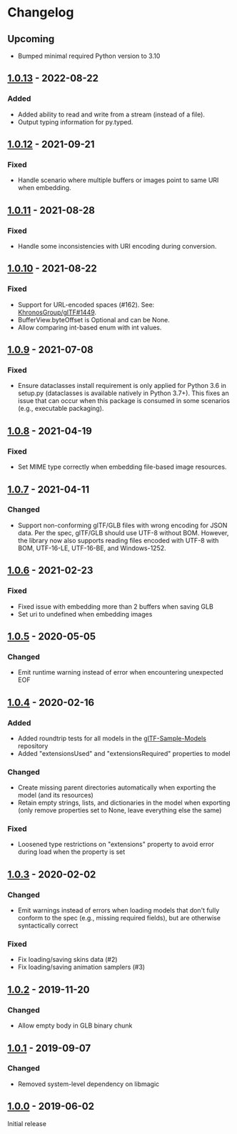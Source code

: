 # Changelog

## Upcoming

- Bumped minimal required Python version to 3.10

## [1.0.13](https://github.com/sergkr/gltflib/releases/tag/v1.0.13) - 2022-08-22

### Added
- Added ability to read and write from a stream (instead of a file).
- Output typing information for py.typed.

## [1.0.12](https://github.com/sergkr/gltflib/releases/tag/v1.0.12) - 2021-09-21

### Fixed
- Handle scenario where multiple buffers or images point to same URI when embedding.

## [1.0.11](https://github.com/sergkr/gltflib/releases/tag/v1.0.11) - 2021-08-28

### Fixed
- Handle some inconsistencies with URI encoding during conversion.

## [1.0.10](https://github.com/sergkr/gltflib/releases/tag/v1.0.10) - 2021-08-22

### Fixed
- Support for URL-encoded spaces (#162). See: [KhronosGroup/glTF#1449](https://github.com/KhronosGroup/glTF/issues/1449).
- BufferView.byteOffset is Optional and can be None.
- Allow comparing int-based enum with int values.

## [1.0.9](https://github.com/sergkr/gltflib/releases/tag/v1.0.9) - 2021-07-08

### Fixed
- Ensure dataclasses install requirement is only applied for Python 3.6 in setup.py (dataclasses is
  available natively in Python 3.7+). This fixes an issue that can occur when this package is
  consumed in some scenarios (e.g., executable packaging).

## [1.0.8](https://github.com/sergkr/gltflib/releases/tag/v1.0.8) - 2021-04-19

### Fixed
- Set MIME type correctly when embedding file-based image resources.

## [1.0.7](https://github.com/sergkr/gltflib/releases/tag/v1.0.7) - 2021-04-11

### Changed
- Support non-conforming glTF/GLB files with wrong encoding for JSON data. Per the spec, glTF/GLB should
use UTF-8 without BOM. However, the library now also supports reading files encoded with UTF-8 with BOM,
UTF-16-LE, UTF-16-BE, and Windows-1252.

## [1.0.6](https://github.com/sergkr/gltflib/releases/tag/v1.0.6) - 2021-02-23

### Fixed
- Fixed issue with embedding more than 2 buffers when saving GLB
- Set uri to undefined when embedding images

## [1.0.5](https://github.com/sergkr/gltflib/releases/tag/v1.0.5) - 2020-05-05

### Changed
- Emit runtime warning instead of error when encountering unexpected EOF

## [1.0.4](https://github.com/sergkr/gltflib/releases/tag/v1.0.4) - 2020-02-16

### Added
- Added roundtrip tests for all models in the
[glTF-Sample-Models](https://github.com/KhronosGroup/glTF-Sample-Models) repository
- Added "extensionsUsed" and "extensionsRequired" properties to model

### Changed
- Create missing parent directories automatically when exporting the model (and its resources)
- Retain empty strings, lists, and dictionaries in the model when exporting (only remove properties set to None, leave
everything else the same)

### Fixed
- Loosened type restrictions on "extensions" property to avoid error during load when the property is set

## [1.0.3](https://github.com/sergkr/gltflib/releases/tag/v1.0.3) - 2020-02-02

### Changed
- Emit warnings instead of errors when loading models that don't fully conform to the spec
(e.g., missing required fields), but are otherwise syntactically correct

### Fixed
- Fix loading/saving skins data (#2)
- Fix loading/saving animation samplers (#3)

## [1.0.2](https://github.com/sergkr/gltflib/releases/tag/v1.0.2) - 2019-11-20

### Changed
- Allow empty body in GLB binary chunk

## [1.0.1](https://github.com/sergkr/gltflib/releases/tag/v1.0.1) - 2019-09-07

### Changed
- Removed system-level dependency on libmagic

## [1.0.0](https://github.com/sergkr/gltflib/releases/tag/v1.0.0) - 2019-06-02

Initial release
